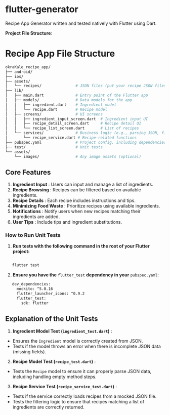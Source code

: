 # flutter-generator

Recipe App Generator written and tested natively with Flutter using Dart.


**Project File Structure**:

# Recipe App File Structure

```bash
okraKale_recipe_app/
├── android/
├── ios/
├── assets/
│   └── recipes/               # JSON files (put your recipe JSON files here)
├── lib/
│   ├── main.dart              # Entry point of the Flutter app
│   ├── models/                # Data models for the app
│   │   ├── ingredient.dart    # Ingredient model
│   │   └── recipe.dart        # Recipe model
│   ├── screens/               # UI screens
│   │   ├── ingredient_input_screen.dart  # Ingredient input UI
│   │   ├── recipe_detail_screen.dart     # Recipe detail UI
│   │   └── recipe_list_screen.dart       # List of recipes
│   └── services/              # Business logic (e.g., parsing JSON, filtering recipes)
│       └── recipe_service.dart # Recipe-related functions
├── pubspec.yaml               # Project config, including dependencies and assets
├── test/                      # Unit tests
└── assets/
    └── images/                # Any image assets (optional)
```

## Core Features

1. **Ingredient Input** : Users can input and manage a list of ingredients.
2. **Recipe Browsing** : Recipes can be filtered based on available ingredients.
3. **Recipe Details** : Each recipe includes instructions and tips.
4. **Minimizing Food Waste** : Prioritize recipes using available ingredients.
5. **Notifications** : Notify users when new recipes matching their ingredients are added.
6. **User Tips** : Include tips and ingredient substitutions.

### **How to Run Unit Tests**

1. **Run tests with the following command in the root of your Flutter project:**

```bash

   flutter test
```
2. **Ensure you have the** `flutter_test` **dependency in your** `pubspec.yaml`:

```bash
   dev_dependencies:
     mockito: ^5.0.16
     flutter_launcher_icons: ^0.9.2
     flutter_test:
       sdk: flutter
```

## Explanation of the Unit Tests

1. **Ingredient Model Test (`ingredient_test.dart`)** :

* Ensures the `Ingredient` model is correctly created from JSON.
* Tests if the model throws an error when there is incomplete JSON data (missing fields).

2. **Recipe Model Test (`recipe_test.dart`)** :

* Tests the `Recipe` model to ensure it can properly parse JSON data, including handling empty method steps.

3. **Recipe Service Test (`recipe_service_test.dart`)** :

* Tests if the service correctly loads recipes from a mocked JSON file.
* Tests the filtering logic to ensure that recipes matching a list of ingredients are correctly returned.
